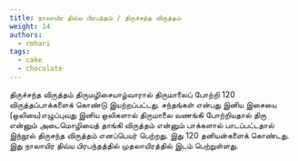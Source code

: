 ```yaml
---
title: நாலாயிர திவ்ய பிரபந்தம் / திருச்சந்த விருத்தம்
weight: 14
authors:
  - rmhari
tags:
  - cake
  - chocolate
---
```


திருச்சந்த விருத்தம் திருமழிசையாழ்வாரால் திருமாலைப் போற்றி 120 விருத்தப்பாக்களைக் கொண்டு இயற்றப்பட்டது. சந்தங்கள் என்பது இனிய இசையை (ஒலியை)எழுப்புவது இனிய ஒலிகளால் திருமாலை வணங்கி போற்றியதால் திரு என்னும் அடைமொழியைத் தாங்கி விருத்தம் என்னும் பாக்களால் பாடப்பட்டதால் இந்நூல் திருசந்த விருத்தம் எனப்பெயர் பெற்றது. இது 120 தனியன்களைக் கொண்டது. இது நாலாயிர திவ்ய பிரபந்தத்தில் முதலாயிரத்தில் இடம் பெற்றுள்ளது.